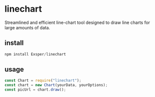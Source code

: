 # linechart

Streamlined and efficient line-chart tool designed to draw line charts for large amounts of data.

## install
```javascript
npm install Exsper/linechart
```

## usage
```javascript
const Chart = require("linechart");
const chart = new Chart(yourData, yourOptions);
const picUrl = chart.draw();
```